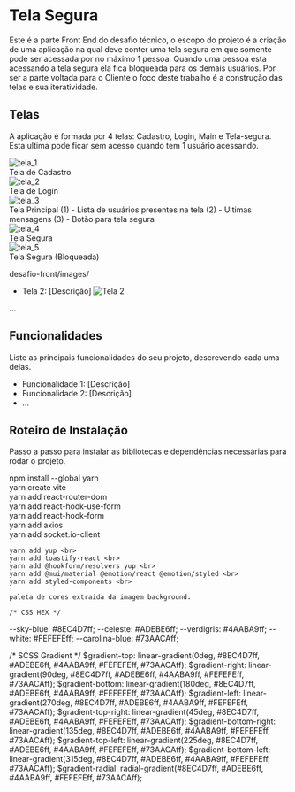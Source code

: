 # Tela Segura

Este é a parte Front End do desafio técnico, o escopo do projeto é a criação de uma aplicação na qual deve conter uma tela segura em que somente pode ser acessada por no máximo 1 pessoa.
Quando uma pessoa esta acessando a tela segura ela fica bloqueada para os demais usuários.
Por ser a parte voltada para o Cliente o foco deste trabalho é a construção das telas e sua iteratividade.

## Telas

A aplicação é formada por 4 telas: Cadastro, Login, Main e Tela-segura. Esta ultima pode ficar sem acesso quando tem 1 usuário acessando.

  ![tela_1](https://github.com/henriquedeantoni/desafio-front/assets/147777120/b64f2fd2-3959-4972-a803-3853849ec2ce)
  <br>
  Tela de Cadastro
  <br>
  ![tela_2](https://github.com/henriquedeantoni/desafio-front/assets/147777120/3a1f7fbe-7b2f-4a0c-85d0-5e9b1e75ffc6)
  <br>
  Tela de Login
  <br>
  ![tela_3](https://github.com/henriquedeantoni/desafio-front/assets/147777120/9e1e41d8-1f0b-41fe-9f2a-969492b5b731)
  <br>
  Tela Principal 
  (1) - Lista de usuários presentes na tela
  (2) - Ultimas mensagens
  (3) - Botão para tela segura
  <br>
  ![tela_4](https://github.com/henriquedeantoni/desafio-front/assets/147777120/ccb92097-16b1-409c-b94f-120619f47930)
  <br>
  Tela Segura
  <br>
  ![tela_5](https://github.com/henriquedeantoni/desafio-front/assets/147777120/e684add4-e33f-4cc0-8d78-06a50b729ed9)
  <br>
  Tela Segura (Bloqueada)


desafio-front/images/

- Tela 2: [Descrição]
  ![Tela 2](/caminho/para/imagem)

...

## Funcionalidades

Liste as principais funcionalidades do seu projeto, descrevendo cada uma delas.

- Funcionalidade 1: [Descrição]
- Funcionalidade 2: [Descrição]
- ...

## Roteiro de Instalação

Passo a passo para instalar as bibliotecas e dependências necessárias para rodar o projeto.










npm install --global yarn <br>
yarn create vite <br>
yarn add react-router-dom <br>
yarn add react-hook-use-form <br>
yarn add react-hook-form <br>
yarn add axios <br>
yarn add socket.io-client <br>






    yarn add yup <br>
    yarn add toastify-react <br>
    yarn add @hookform/resolvers yup <br>
    yarn add @mui/material @emotion/react @emotion/styled <br>
    yarn add styled-components <br>

    paleta de cores extraida da imagem background:

    /* CSS HEX */
--sky-blue: #8EC4D7ff;
--celeste: #ADEBE6ff;
--verdigris: #4AABA9ff;
--white: #FEFEFEff;
--carolina-blue: #73AACAff;


/* SCSS Gradient */
$gradient-top: linear-gradient(0deg, #8EC4D7ff, #ADEBE6ff, #4AABA9ff, #FEFEFEff, #73AACAff);
$gradient-right: linear-gradient(90deg, #8EC4D7ff, #ADEBE6ff, #4AABA9ff, #FEFEFEff, #73AACAff);
$gradient-bottom: linear-gradient(180deg, #8EC4D7ff, #ADEBE6ff, #4AABA9ff, #FEFEFEff, #73AACAff);
$gradient-left: linear-gradient(270deg, #8EC4D7ff, #ADEBE6ff, #4AABA9ff, #FEFEFEff, #73AACAff);
$gradient-top-right: linear-gradient(45deg, #8EC4D7ff, #ADEBE6ff, #4AABA9ff, #FEFEFEff, #73AACAff);
$gradient-bottom-right: linear-gradient(135deg, #8EC4D7ff, #ADEBE6ff, #4AABA9ff, #FEFEFEff, #73AACAff);
$gradient-top-left: linear-gradient(225deg, #8EC4D7ff, #ADEBE6ff, #4AABA9ff, #FEFEFEff, #73AACAff);
$gradient-bottom-left: linear-gradient(315deg, #8EC4D7ff, #ADEBE6ff, #4AABA9ff, #FEFEFEff, #73AACAff);
$gradient-radial: radial-gradient(#8EC4D7ff, #ADEBE6ff, #4AABA9ff, #FEFEFEff, #73AACAff);
